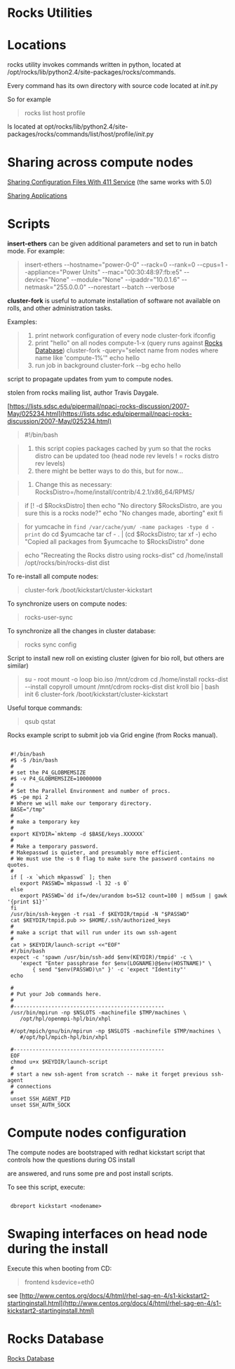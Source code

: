 # Rocks Utilities

# Locations

rocks utility invokes commands written in python, located at /opt/rocks/lib/python2.4/site-packages/rocks/commands.

Every command has its own directory with source code located at _*init*_.py 

So for example 

>  rocks list host profile

Is located at opt/rocks/lib/python2.4/site-packages/rocks/commands/list/host/profile/_*init*_.py

# Sharing across compute nodes

[Sharing Configuration Files With 411 Service](http://vilkas.vgtu.lt/rocks-documentation/4.3/service-411.html) (the same works with 5.0)

[Sharing Applications](http://www.rocksclusters.org/roll-documentation/base/5.0/customization-adding-packages.html)

# Scripts

**insert-ethers** can be given additional parameters and set to run in batch mode. For example:

>  insert-ethers --hostname="power-0-0" --rack=0 --rank=0 --cpus=1 --appliance="Power Units" --mac="00:30:48:97:fb:e5" --device="None" --module="None" --ipaddr="10.0.1.6" --netmask="255.0.0.0" --norestart --batch --verbose

**cluster-fork** is useful to automate installation of software not available on rolls, and other administration tasks.

Examples: 

> 1. print network configuration of every node
>  cluster-fork ifconfig
> 2. print "hello" on all nodes compute-1-x (query runs against [Rocks Database](/wiki/spaces/BeSTGRID/pages/3818228718))
>  cluster-fork -query="select name from nodes where name like 'compute-1%'" echo hello
> 3. run job in background
>  cluster-fork --bg echo hello

script to propagate updates from yum to compute nodes.

stolen from rocks mailing list, author Travis Daygale.

[https://lists.sdsc.edu/pipermail/npaci-rocks-discussion/2007-May/025234.html](https://lists.sdsc.edu/pipermail/npaci-rocks-discussion/2007-May/025234.html)

>  #!/bin/bash

> 1. this script copies packages cached by yum so that the rocks distro can be updated too (head node rev levels ! = rocks distro rev levels)
> 2. there might be better ways to do this, but for now...

> 1. Change this as necessary:
>  RocksDistro=/home/install/contrib/4.2.1/x86_64/RPMS/

>  if [\! -d $RocksDistro]
>  then
>  echo "No directory $RocksDistro, are you sure this is a rocks node?"
>  echo "No changes made, aborting"
>  exit
>  fi

>  for yumcache in `find /var/cache/yum/ -name packages -type d -print`
>  do
>  cd $yumcache
>  tar cf - . | (cd $RocksDistro; tar xf -)
>  echo "Copied all packages from $yumcache to $RocksDistro"
>  done

>  echo "Recreating the Rocks distro using rocks-dist"
>  cd /home/install
>  /opt/rocks/bin/rocks-dist dist

To re-install all compute nodes:

>   cluster-fork /boot/kickstart/cluster-kickstart

To synchronize users on compute nodes:

>  rocks-user-sync 

To synchronize all the changes in cluster database:

>  rocks sync config

Script to install new roll on existing cluster (given for bio roll, but others are similar)

>   su - root
>   mount -o loop bio.iso /mnt/cdrom
>   cd /home/install
>   rocks-dist --install copyroll
>   umount /mnt/cdrom
>   rocks-dist dist
>   kroll bio | bash
>   init 6
>   cluster-fork /boot/kickstart/cluster-kickstart

Useful torque commands:

>  qsub
>  qstat

Rocks example script to submit job via Grid engine (from Rocks manual).

``` 

 #!/bin/bash
 #$ -S /bin/bash
 #
 # set the P4_GLOBMEMSIZE
 #$ -v P4_GLOBMEMSIZE=10000000
 #
 # Set the Parallel Environment and number of procs.
 #$ -pe mpi 2 
 # Where we will make our temporary directory.
 BASE="/tmp" 
 #
 # make a temporary key
 #
 export KEYDIR=`mktemp -d $BASE/keys.XXXXXX`
 #
 # Make a temporary password.
 # Makepasswd is quieter, and presumably more efficient.
 # We must use the -s 0 flag to make sure the password contains no quotes.
 #
 if [ -x `which mkpasswd` ]; then
 	export PASSWD=`mkpasswd -l 32 -s 0`
 else
 	export PASSWD=`dd if=/dev/urandom bs=512 count=100 | md5sum | gawk '{print $1}'`
 fi
 /usr/bin/ssh-keygen -t rsa1 -f $KEYDIR/tmpid -N "$PASSWD"
 cat $KEYDIR/tmpid.pub >> $HOME/.ssh/authorized_keys
 #
 # make a script that will run under its own ssh-agent 
 #
 cat > $KEYDIR/launch-script <<"EOF"
 #!/bin/bash
 expect -c 'spawn /usr/bin/ssh-add $env(KEYDIR)/tmpid' -c \
 	'expect "Enter passphrase for $env(LOGNAME)@$env(HOSTNAME)" \
 		{ send "$env(PASSWD)\n" }' -c 'expect "Identity"' 
 echo
 
 #
 # Put your Job commands here.
 #
 #------------------------------------------------ 
 /usr/bin/mpirun -np $NSLOTS -machinefile $TMP/machines \
 	/opt/hpl/openmpi-hpl/bin/xhpl
 
 #/opt/mpich/gnu/bin/mpirun -np $NSLOTS -machinefile $TMP/machines \
 	#/opt/hpl/mpich-hpl/bin/xhpl
 
 #------------------------------------------------
 EOF
 chmod u+x $KEYDIR/launch-script
 # 
 # start a new ssh-agent from scratch -- make it forget previous ssh-agent
 # connections
 #
 unset SSH_AGENT_PID
 unset SSH_AUTH_SOCK 

```

# Compute nodes configuration

The compute nodes are bootstraped with redhat kickstart script that controls how the questions during OS install

are answered, and runs some pre and post install scripts.

To see this script, execute:

``` 

 dbreport kickstart <nodename>

```

# Swaping interfaces on head node during the install

Execute this when booting from CD:

>  frontend ksdevice=eth0

see [http://www.centos.org/docs/4/html/rhel-sag-en-4/s1-kickstart2-startinginstall.html](http://www.centos.org/docs/4/html/rhel-sag-en-4/s1-kickstart2-startinginstall.html)

# Rocks Database

[Rocks Database](/wiki/spaces/BeSTGRID/pages/3818228718)
